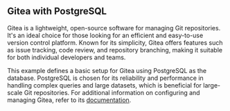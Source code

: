 ## Gitea with PostgreSQL

Gitea is a lightweight, open-source software for managing Git repositories. It's an ideal choice for those looking for an efficient and easy-to-use version control platform. Known for its simplicity, Gitea offers features such as issue tracking, code review, and repository branching, making it suitable for both individual developers and teams.

This example defines a basic setup for Gitea using PostgreSQL as the database. PostgreSQL is chosen for its reliability and performance in handling complex queries and large datasets, which is beneficial for large-scale Git repositories. For additional information on configuring and managing Gitea, refer to its [documentation](https://docs.gitea.io/en-us/).